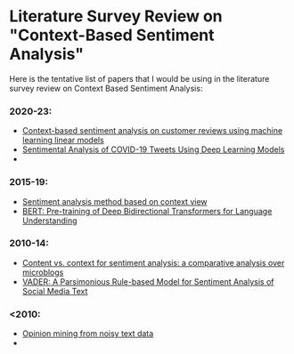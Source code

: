 # Literature Survey Review on "Context-Based Sentiment Analysis"

Here is the tentative list of papers that I would be using in the literature survey review on Context Based Sentiment Analysis:

### 2020-23:
- [Context-based sentiment analysis on customer reviews using machine learning linear models](https://www.ncbi.nlm.nih.gov/pmc/articles/PMC8725657/)
- [Sentimental Analysis of COVID-19 Tweets Using Deep Learning Models](https://pubmed.ncbi.nlm.nih.gov/33916139/)
- 
### 2015-19:
- [Sentiment analysis method based on context view](https://ieeexplore.ieee.org/document/7603411)
- [BERT: Pre-training of Deep Bidirectional Transformers for Language Understanding](https://paperswithcode.com/paper/bert-pre-training-of-deep-bidirectional)

### 2010-14:
- [Content vs. context for sentiment analysis: a comparative analysis over microblogs](https://dl.acm.org/doi/abs/10.1145/2309996.2310028)
- [VADER: A Parsimonious Rule-based Model for Sentiment Analysis of Social Media Text](http://eegilbert.org/papers/icwsm14.vader.hutto.pdf)
### <2010:
- [Opinion mining from noisy text data](https://link.springer.com/article/10.1007/s10032-009-0090-z)
- 
